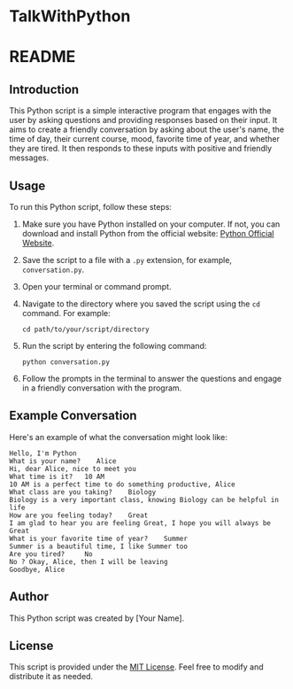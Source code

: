 # TalkWithPython
# README

## Introduction

This Python script is a simple interactive program that engages with the user by asking questions and providing responses based on their input. It aims to create a friendly conversation by asking about the user's name, the time of day, their current course, mood, favorite time of year, and whether they are tired. It then responds to these inputs with positive and friendly messages.

## Usage

To run this Python script, follow these steps:

1. Make sure you have Python installed on your computer. If not, you can download and install Python from the official website: [Python Official Website](https://www.python.org/downloads/).

2. Save the script to a file with a `.py` extension, for example, `conversation.py`.

3. Open your terminal or command prompt.

4. Navigate to the directory where you saved the script using the `cd` command. For example:
   ```
   cd path/to/your/script/directory
   ```

5. Run the script by entering the following command:
   ```
   python conversation.py
   ```

6. Follow the prompts in the terminal to answer the questions and engage in a friendly conversation with the program.

## Example Conversation

Here's an example of what the conversation might look like:

```
Hello, I'm Python
What is your name?    Alice
Hi, dear Alice, nice to meet you
What time is it?   10 AM
10 AM is a perfect time to do something productive, Alice
What class are you taking?    Biology
Biology is a very important class, knowing Biology can be helpful in life
How are you feeling today?    Great
I am glad to hear you are feeling Great, I hope you will always be Great
What is your favorite time of year?    Summer
Summer is a beautiful time, I like Summer too
Are you tired?     No
No ? Okay, Alice, then I will be leaving
Goodbye, Alice
```

## Author

This Python script was created by [Your Name].

## License

This script is provided under the [MIT License](LICENSE). Feel free to modify and distribute it as needed.
